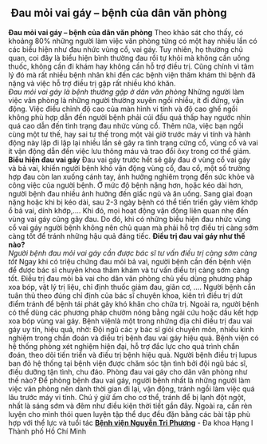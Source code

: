 ## ️ Đau mỏi vai gáy – bệnh của dân văn phòng

**Đau mỏi vai gáy – bệnh của dân văn phòng**
Theo khảo sát cho thấy, có khoảng 80% những người làm việc văn phòng từng có một hay nhiều lần có các biểu hiện như đau nhức vùng cổ, vai gáy. Tuy nhiên, họ thường chủ quan, coi đây là biểu hiện bình thường đau rồi tự khỏi mà không cần uống thuốc, không cần đi khám hay không cần hỗ trợ điều trị. Cũng chính vì tâm lý đó mà rất nhiều bệnh nhân khi đến các bệnh viện thăm khám thì bệnh đã nặng và việc hỗ trợ điều trị gặp rất nhiều khó khăn.     
_Đau mỏi vai gáy là bệnh thường gặp ở dân văn phòng_
Những người làm việc văn phòng là những người thường xuyên ngồi nhiều, ít đi đứng, vận động. Việc điều chỉnh độ cao của màn hình vi tính và độ cao ghế ngồi không phù hợp dẫn đến người bệnh phải cúi đầu quá thấp hay ngước nhìn quá cao dẫn đến tình trạng đau nhức vùng cổ. Thêm nữa, việc bạn ngồi cùng một tư thế, hay sai tư thế trong một vài giờ trước máy vi tính và hành động này lặp đi lặp lại nhiều lần sẽ gây ra tình trạng cứng cổ, vùng cổ và vai ít vận động dẫn đến việc lưu thông máu và trao đổi ôxy trong cơ thể giảm.
**Biểu hiện đau vai gáy**
Đau vai gáy trước hết sẽ gây đau ở vùng cổ vai gáy và bả vai, khiến người bệnh khó vận động vùng cổ, đau cổ, một số trường hợp đau còn lan xuống cánh tay, ảnh hưởng nghiêm trọng đến sức khỏe và công việc của người bệnh.
Ở mức độ bệnh nặng hơn, hoặc kéo dài hơn, người bệnh đau nhiều ảnh hưởng đến giấc ngủ và ăn uống. Sang giai đoạn nặng hoặc khi bị kéo dài, sau 2-3 ngày bệnh có thể tiến triển gây viêm khớp ổ bả vai, dính khớp,…. Khi đó, mọi hoạt động vận động liên quan nhẹ đến vùng vai gáy cũng gây đau. Do đó, khi có những biểu hiện đau nhức vùng cổ vai gáy người bệnh không nên chủ quan mà phải hỗ trợ điều trị càng sớm càng tốt để tránh những hậu quả đáng tiếc.
**Điều trị đau vai gáy như thế nào?**     
_Người bệnh đau mỏi vai gáy cần được bác sĩ tư vấn điều trị càng sớm càng tốt_
Ngay khi có triệu chứng đau mỏi bả vai, người bệnh cần đến bệnh viện để được bác sĩ chuyên khoa thăm khám và tư vấn điều trị càng sớm càng tốt. Điều trị đau mỏi bả vai cho dân văn phòng chủ yếu dùng phương pháp xoa bóp, vật lý trị liệu, chỉ định thuốc giảm đau, giãn cơ, …. Người bệnh cần tuân thủ theo đúng chỉ định của bác sĩ chuyên khoa, kiên trì điều trị dứt điểm tránh để bệnh tái phát gây khó khăn cho chữa trị.
Ngoài ra, người bệnh có thể dùng các phương pháp chườm nóng bằng ngải cứu hoặc dầu kết hợp xoa bóp vùng vai gáy.
Bệnh việnlà một trong những địa chỉ điều trị đau vai gáy uy tín, hiệu quả, nhờ:
Đội ngũ các y bác sĩ giỏi chuyên môn, nhiều kinh nghiệm trong chẩn đoán và điều trị bệnh đau vai gáy hiệu quả.
Bệnh viện có hệ thống phòng xét nghiệm hiện đại, hỗ trợ đắc lực cho quá trình chẩn đoán, theo dõi tiến triển và điều trị bệnh hiệu quả.
Người bệnh điều trị lupus ban đỏ hệ thống tại bệnh viện được chăm sóc tận tình bởi đội ngũ bác sĩ, điều dưỡng tận tình, chu đáo.
Phòng đau vai gáy cho dân văn phòng như thế nào?
Để phòng bệnh đau vai gáy, người bệnh nhất là những người làm việc văn phòng nên dành thời gian đi lại, vận động, tránh ngồi làm việc quá lâu trước máy vi tính. Chú ý giữ ấm cho cơ thể, tránh để bị lạnh đột ngột, nhất là sáng sớm và đêm như điều kiện thời tiết gần đây. Ngoài ra, cần rèn luyện cho mình thói quen luyện tập thể dục đều đặn bằng các bài tập phù hợp với thể lực và tuổi tác
**[Bệnh viện Nguyễn Tri Phương](https://bvnguyentriphuong.com.vn/)** - Đa khoa Hạng I Thành phố Hồ Chí Minh
